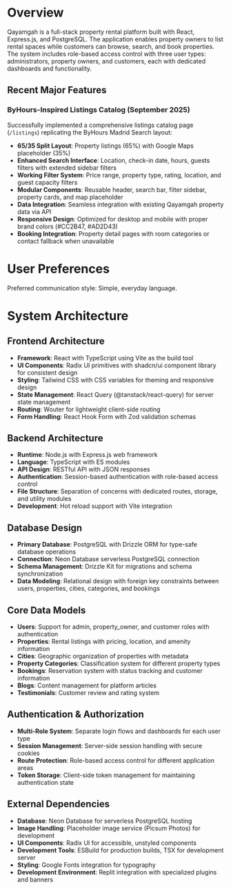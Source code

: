 # Overview

Qayamgah is a full-stack property rental platform built with React, Express.js, and PostgreSQL. The application enables property owners to list rental spaces while customers can browse, search, and book properties. The system includes role-based access control with three user types: administrators, property owners, and customers, each with dedicated dashboards and functionality.

## Recent Major Features

### ByHours-Inspired Listings Catalog (September 2025)
Successfully implemented a comprehensive listings catalog page (`/listings`) replicating the ByHours Madrid Search layout:
- **65/35 Split Layout**: Property listings (65%) with Google Maps placeholder (35%)
- **Enhanced Search Interface**: Location, check-in date, hours, guests filters with extended sidebar filters
- **Working Filter System**: Price range, property type, rating, location, and guest capacity filters
- **Modular Components**: Reusable header, search bar, filter sidebar, property cards, and map placeholder
- **Data Integration**: Seamless integration with existing Qayamgah property data via API
- **Responsive Design**: Optimized for desktop and mobile with proper brand colors (#CC2B47, #AD2D43)
- **Booking Integration**: Property detail pages with room categories or contact fallback when unavailable

# User Preferences

Preferred communication style: Simple, everyday language.

# System Architecture

## Frontend Architecture
- **Framework**: React with TypeScript using Vite as the build tool
- **UI Components**: Radix UI primitives with shadcn/ui component library for consistent design
- **Styling**: Tailwind CSS with CSS variables for theming and responsive design
- **State Management**: React Query (@tanstack/react-query) for server state management
- **Routing**: Wouter for lightweight client-side routing
- **Form Handling**: React Hook Form with Zod validation schemas

## Backend Architecture
- **Runtime**: Node.js with Express.js web framework
- **Language**: TypeScript with ES modules
- **API Design**: RESTful API with JSON responses
- **Authentication**: Session-based authentication with role-based access control
- **File Structure**: Separation of concerns with dedicated routes, storage, and utility modules
- **Development**: Hot reload support with Vite integration

## Database Design
- **Primary Database**: PostgreSQL with Drizzle ORM for type-safe database operations
- **Connection**: Neon Database serverless PostgreSQL connection
- **Schema Management**: Drizzle Kit for migrations and schema synchronization
- **Data Modeling**: Relational design with foreign key constraints between users, properties, cities, categories, and bookings

## Core Data Models
- **Users**: Support for admin, property_owner, and customer roles with authentication
- **Properties**: Rental listings with pricing, location, and amenity information
- **Cities**: Geographic organization of properties with metadata
- **Property Categories**: Classification system for different property types
- **Bookings**: Reservation system with status tracking and customer information
- **Blogs**: Content management for platform articles
- **Testimonials**: Customer review and rating system

## Authentication & Authorization
- **Multi-Role System**: Separate login flows and dashboards for each user type
- **Session Management**: Server-side session handling with secure cookies
- **Route Protection**: Role-based access control for different application areas
- **Token Storage**: Client-side token management for maintaining authentication state

## External Dependencies

- **Database**: Neon Database for serverless PostgreSQL hosting
- **Image Handling**: Placeholder image service (Picsum Photos) for development
- **UI Components**: Radix UI for accessible, unstyled components
- **Development Tools**: ESBuild for production builds, TSX for development server
- **Styling**: Google Fonts integration for typography
- **Development Environment**: Replit integration with specialized plugins and banners